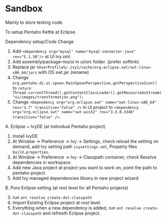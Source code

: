 Sandbox
=======

Mainly to store testing code.

To setup Pentaho Kettle at Eclipse.

Dependency setup/Code Change

1. Add `<dependency org="mysql"	name="mysql-connector-java"	rev="5.1.30"/>` at UI ivy.xml.
2. Add assembly/package-res/ui in ui/src folder. (prefer softlink)
3. Replace jar `%UserProfile%/.ivy2/cache/org.eclipse.swt/swt-linux-x86_64/jars` with OS swt.jar (rename)
4. Change `org.pentaho.di.ui.spoon.MainSpoonPerspective.getPerspectiveIcon()` to `return Thread.currentThread().getContextClassLoader().getResourceAsStream("ui/images/transformation.png");`
7. Change `<dependency org="org.eclipse.swt" name="swt-linux-x86_64" rev="3.7" transitive="false" />` in UI project to `<dependency org="org.eclipse.swt" name="swt-win32" rev="3.3.0.3346" transitive="false" />`.

A. Eclipse + IvyDE (at individual Pentaho project)

1. Install IvyDE
2. At Window -> Preference -> Ivy -> Settings, check reload the setting on demand, add Ivy setting path `ivysettings.xml`, Property files `build.properties`.
3. At Window -> Preference -> Ivy -> Classpath container, check Resolve dependencies in workspace.
8. Add new Java project at project you want to work on, point the path to pentaho project.
9. Add Ivy managed dependencies library in new project wizard.

B. Pure Eclipse setting (at root level for all Pentaho projects)

3. run `ant resolve create-dot-classpath`
4. Import Existing Eclipse project at root level.
4. Everything when a new dependency is added, run `ant resolve create-dot-classpath` and refresth Eclipse project.
